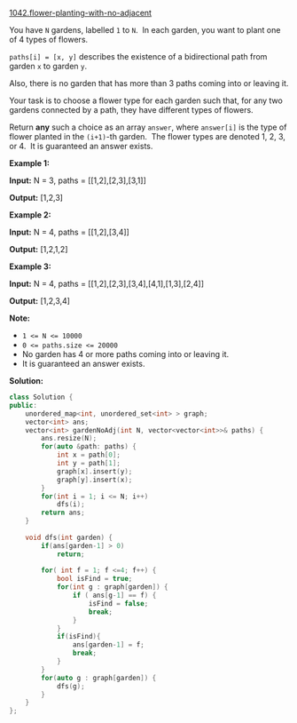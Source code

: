 [1042.flower-planting-with-no-adjacent](https://leetcode.com/problems/flower-planting-with-no-adjacent/)  

You have `N` gardens, labelled `1` to `N`.  In each garden, you want to plant one of 4 types of flowers.

`paths[i] = [x, y]` describes the existence of a bidirectional path from garden `x` to garden `y`.

Also, there is no garden that has more than 3 paths coming into or leaving it.

Your task is to choose a flower type for each garden such that, for any two gardens connected by a path, they have different types of flowers.

Return **any** such a choice as an array `answer`, where `answer[i]` is the type of flower planted in the `(i+1)`\-th garden.  The flower types are denoted 1, 2, 3, or 4.  It is guaranteed an answer exists.

**Example 1:**

  
**Input:** N = 3, paths = \[\[1,2\],\[2,3\],\[3,1\]\]
  
**Output:** \[1,2,3\]
  

**Example 2:**

  
**Input:** N = 4, paths = \[\[1,2\],\[3,4\]\]
  
**Output:** \[1,2,1,2\]
  

**Example 3:**

  
**Input:** N = 4, paths = \[\[1,2\],\[2,3\],\[3,4\],\[4,1\],\[1,3\],\[2,4\]\]
  
**Output:** \[1,2,3,4\]
  

**Note:**

*   `1 <= N <= 10000`
*   `0 <= paths.size <= 20000`
*   No garden has 4 or more paths coming into or leaving it.
*   It is guaranteed an answer exists.  



**Solution:**  

```cpp
class Solution {
public:
    unordered_map<int, unordered_set<int> > graph;
    vector<int> ans;
    vector<int> gardenNoAdj(int N, vector<vector<int>>& paths) {
        ans.resize(N);
        for(auto &path: paths) {
            int x = path[0];
            int y = path[1];
            graph[x].insert(y);
            graph[y].insert(x);
        }
        for(int i = 1; i <= N; i++)
            dfs(i);
        return ans;
    }
    
    void dfs(int garden) {
        if(ans[garden-1] > 0)
            return;
        
        for( int f = 1; f <=4; f++) {
            bool isFind = true;
            for(int g : graph[garden]) {
                if ( ans[g-1] == f) {
                    isFind = false;
                    break;
                }
            }
            if(isFind){
                ans[garden-1] = f;
                break;
            }
        }
        for(auto g : graph[garden]) {
            dfs(g);
        }
    }
};
```
      